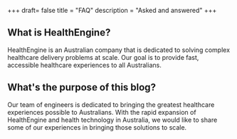 +++
draft= false
title = "FAQ"
description = "Asked and answered"
+++

## What is HealthEngine?

HealthEngine is an Australian company that is dedicated to solving complex healthcare delivery problems at scale. Our goal is to provide fast, accessible healthcare experiences to all Australians.

## What's the purpose of this blog?

Our team of engineers is dedicated to bringing the greatest healthcare experiences possible to Australians. With the rapid expansion of HealthEngine and health technology in Australia, we would like to share some of our experiences in bringing those solutions to scale.
